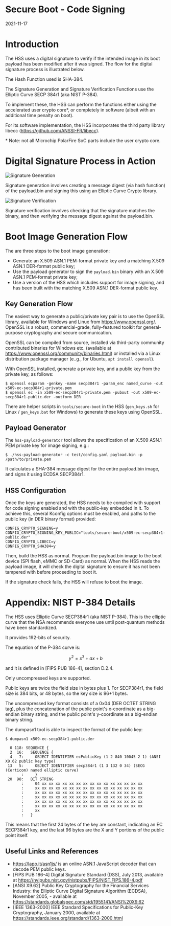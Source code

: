 # Secure Boot - Code Signing
2021-11-17

# Introduction

The HSS uses a digital signature to verify if the intended image in its boot payload has been modified after it was signed. The flow for the digital signature process is illustrated below.

The Hash Function used is SHA-384.

The Signature Generation and Signature Verification Functions use the Elliptic Curve SECP 384r1 (aka NIST P-384).

To implement these, the HSS can perform the functions either using the accelerated user crypto core\*, or completely in software (albeit with an additional time penalty on boot).

For its software implementation, the HSS incorporates the third party library libecc (https://github.com/ANSSI-FR/libecc).

\* Note: not all Microchip PolarFire SoC parts include the user crypto core.

# Digital Signature Process in Action

![Signature Generation](images/Secure_Boot--Signature_Generation.png)

Signature generation involves creating a message digest (via hash function) of the payload.bin and signing this using an Elliptic Curve Crypto library.

![Signature Verification](images/Secure_Boot--Signature_Verification.png)

Signature verification involves checking that the signature matches the binary, and then verifying the message digest against the payload.bin.

# Boot Image Generation Flow

The are three steps to the boot image generation:

 * Generate an X.509 ASN.1 PEM-format private key and a matching X.509 ASN.1 DER-format public key;
 * Use the payload generator to sign the `payload.bin` binary with an X.509 ASN.1 PEM-format private key;
 * Use a version of the HSS which includes support for image signing, and has been built with the matching X.509 ASN.1 DER-format public key.

## Key Generation Flow

The easiest way to generate a public/private key pair is to use the OpenSSL library, available for Windows and Linux from https://www.openssl.org/. OpenSSL is a robust, commercial-grade, fully-featured toolkit for general-purpose cryptography and secure communication.

OpenSSL can be compiled from source, installed via third-party community contributed binaries for Windows etc. (available at https://www.openssl.org/community/binaries.html) or installed via a Linux distribution package manager (e..g., for Ubuntu, `apt install openssl`).

With OpenSSL installed, generate a private key, and a public key from the private key, as follows:

    $ openssl ecparam -genkey -name secp384r1 -param_enc named_curve -out x509-ec-secp384r1-private.pem
    $ openssl ec -in x509-ec-secp384r1-private.pem -pubout -out x509-ec-secp384r1-public.der -outform DER

There are helper scripts in `tools/secure-boot` in the HSS (`gen_keys.sh` for Linux / `gen_keys.bat` for Windows) to generate these keys using OpenSSL.

## Payload Generator

The `hss-payload-generator` tool allows the specification of an X.509 ASN.1 PEM private key for image signing, e.g.:

    $ ./hss-payload-generator -c test/config.yaml payload.bin -p /path/to/private.pem

It calculates a SHA-384 message digest for the entire payload.bin image, and signs it using ECDSA SECP384r1.

## HSS Configuration

Once the keys are generated, the HSS needs to be compiled with support for code signing enabled and with the public-key embedded in it. To achieve this, several Kconfig options must be enabled, and paths to the public key (in DER binary format) provided:

    CONFIG_CRYPTO_SIGNING=y
    CONFIG_CRYPTO_SIGNING_KEY_PUBLIC="tools/secure-boot/x509-ec-secp384r1-public.der"
    CONFIG_CRYPTO_LIBECC=y
    CONFIG_CRYPTO_SHA384=y

Then, build the HSS as normal.  Program the payload.bin image to the boot device (SPI flash, eMMC or SD-Card) as normal. When the HSS reads the payload image, it will check the digital signature to ensure it has not been tampered with before proceeding to boot it.

If the signature check fails, the HSS will refuse to boot the image.

# Appendix: NIST P-384 Details

The HSS uses Elliptic Curve SECP384r1 (aka NIST P-384).  This is the elliptic curve that the NSA recommends everyone use until post-quantum methods have been standardized.

It provides 192-bits of security.

The equation of the P-384 curve is:

$$y^2 = x^3 + ax + b$$

and it is defined in [FIPS PUB 186-4], section D.2.4.

Only uncompressed keys are supported.

Public keys are twice the field size in bytes plus 1. For SECP384r1, the field size is 384 bits, or 48 bytes, so the key size is 96+1 bytes.

The uncompressed key format consists of a 0x04 (DER OCTET STRING tag), plus the concatenation of the public point's x-coordinate as a big-endian binary string, and the public point's y-coordinate as a big-endian binary string.

The dumpasn1 tool is able to inspect the format of the public key:

```
$ dumpasn1 x509-ec-secp384r1-public.der

  0 118: SEQUENCE {
  2  16:   SEQUENCE {
  4   7:     OBJECT IDENTIFIER ecPublicKey (1 2 840 10045 2 1) (ANSI X9.62 public key type)
 13   5:     OBJECT IDENTIFIER secp384r1 (1 3 132 0 34) (SECG (Certicom) named elliptic curve)
       :     }
 20  98:   BIT STRING
       :     04 xx xx xx xx xx xx xx xx xx xx xx xx xx xx xx
       :     xx xx xx xx xx xx xx xx xx xx xx xx xx xx xx xx
       :     xx xx xx xx xx xx xx xx xx xx xx xx xx xx xx xx
       :     xx xx xx xx xx xx xx xx xx xx xx xx xx xx xx xx
       :     xx xx xx xx xx xx xx xx xx xx xx xx xx xx xx xx
       :     xx xx xx xx xx xx xx xx xx xx xx xx xx xx xx xx
       :     xx
       :   }

```

This means that the first 24 bytes of the key are constant, indicating an EC SECP384r1 key, and the last 96 bytes are the X and Y portions of the public point itself.

## Useful Links and References

 * https://lapo.it/asn1js/ is an online ASN.1 JavaScript decoder that can decode PEM public keys.
 * [FIPS PUB 186-4] Digital Signature Standard (DSS), July 2013, available at https://nvlpubs.nist.gov/nistpubs/FIPS/NIST.FIPS.186-4.pdf
 * [ANSI X9.62] Public Key Cryptography for the Financial Services Industry: the Elliptic Curve Digital Signature Algorithm (ECDSA), November 2005, - available at https://standards.globalspec.com/std/1955141/ANSI%20X9.62
 * [IEEE 1363-2000] IEEE Standard Specifications for Public-Key Cryptography, January 2000, available at https://standards.ieee.org/standard/1363-2000.html
